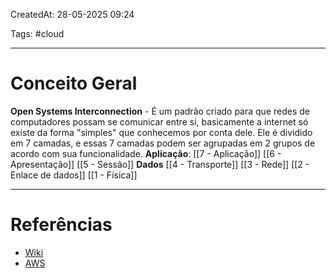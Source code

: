 CreatedAt: 28-05-2025 09:24

Tags: #cloud

---
# Conceito Geral
**Open Systems Interconnection** - É um padrão criado para que redes de computadores possam se comunicar entre si, basicamente a internet só existe da forma "simples" que conhecemos por conta dele.
Ele é dividido em 7 camadas, e essas 7 camadas podem ser agrupadas em 2 grupos de acordo com sua funcionalidade.
**Aplicação**:
[[7 - Aplicação]]
[[6 - Apresentação]]
[[5 - Sessão]]
**Dados**
[[4 - Transporte]]
[[3 - Rede]]
[[2 - Enlace de dados]]
[[1 - Física]]

---
# Referências
- [Wiki](https://pt.wikipedia.org/wiki/Modelo_OSI)
- [AWS](https://aws.amazon.com/pt/what-is/osi-model/)
